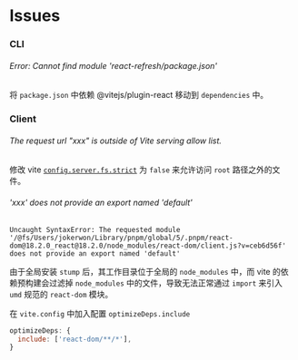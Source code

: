 # Issues

### CLI

###### Error: Cannot find module 'react-refresh/package.json'

将 `package.json` 中依赖 @vitejs/plugin-react 移动到 `dependencies` 中。

### Client

###### The request url "xxx" is outside of Vite serving allow list.

修改 vite [`config.server.fs.strict`](https://cn.vitejs.dev/config/server-options#server-fs-strict) 为 `false` 来允许访问 `root` 路径之外的文件。

###### 'xxx' does not provide an export named 'default'

`Uncaught SyntaxError: The requested module '/@fs/Users/jokerwon/Library/pnpm/global/5/.pnpm/react-dom@18.2.0_react@18.2.0/node_modules/react-dom/client.js?v=ceb6d56f' does not provide an export named 'default'`

由于全局安装 `stump` 后，其工作目录位于全局的 `node_modules` 中，而 vite 的依赖预构建会过滤掉 `node_modules` 中的文件，导致无法正常通过 `import` 来引入 `umd` 规范的 `react-dom` 模块。

在 `vite.config` 中加入配置 `optimizeDeps.include`
```javascript
optimizeDeps: {
  include: ['react-dom/**/*'],
}
```
